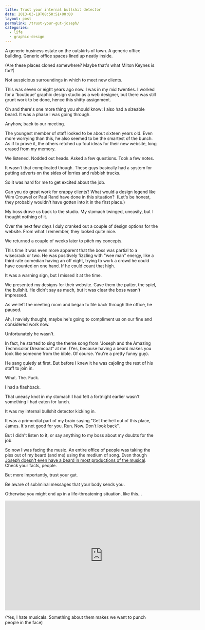 ```yaml
---
title: Trust your internal bullshit detector
date: 2013-03-19T08:50:51+00:00
layout: post
permalink: /trust-your-gut-joseph/
categories:
  - life
  - graphic-design
---
```

<p>A generic business estate on the outskirts of town. A generic office building. Generic office spaces lined up neatly inside.</p><p>(Are these places cloned somewhere? Maybe that's what Milton Keynes is for?)</p><p>Not auspicious surroundings in which to meet new clients.</p><p>This was seven or eight years ago now. I was in my mid twenties. I worked for a 'boutique' graphic design studio as a web designer, but there was still grunt work to be done, hence this shitty assignment.</p><p>Oh and there's one more thing you should know: I also had a sizeable beard. It was a phase I was going through.</p><p>Anyhow, back to our meeting.</p><p>The youngest member of staff looked to be about sixteen years old. Even more worrying than this, he also seemed to be the smartest of the bunch. As if to prove it, the others retched up foul ideas for their new website, long erased from my memory.</p><p>We listened. Nodded out heads. Asked a few questions. Took a few notes.</p><p>It wasn't that complicated though. These guys basically had a system for putting adverts on the sides of lorries and rubbish trucks.&nbsp;</p><p>So it was hard for me to get excited about the job.</p><p>Can you do great work for crappy clients? What would a design legend like Wim Crouwel or Paul Rand have done in this situation? &nbsp;(Let's be honest, they probably wouldn't have gotten into it in the first place.)</p><p>My boss drove us back to the studio. My stomach twinged, uneasily, but I thought nothing of it.</p><p>Over the next few days I duly cranked out a couple of design options for the website. From what I remember, they looked quite nice. &nbsp;</p><p>We returned a couple of weeks later to pitch my concepts.</p><p>This time it was even more apparent that the boss was partial to a wisecrack or two. He was positively fizzling with "wee man" energy, like a third rate comedian having an off night, trying to work a crowd he could have counted on one hand. If he could count that high.</p><p>It was a warning sign, but I missed it at the time.</p><p>We presented my designs for their website. Gave them the patter, the spiel, the bullshit. He didn't say as much, but it was clear the boss wasn't impressed.</p><p>As we left the meeting room and began to file back through the office, he paused.</p><p>Ah, I naviely thought, maybe he's going to compliment us on our fine and considered work now.&nbsp;</p><p>Unfortunately he wasn't.&nbsp;</p><p>In fact, he started to sing the theme song from "Joseph and the Amazing Technicolor Dreamcoat" at me. (Yes, because having a beard makes you look like someone from the bible. Of course. You're a pretty funny guy).</p><p>He sang quietly at first. But before I knew it he was cajoling the rest of his staff to join in.</p><p>What. The. Fuck.</p><p>I had a flashback.</p><p>That uneasy knot in my stomach I had felt a fortnight earlier wasn't something I had eaten for lunch.</p><p>It was my internal bullshit detector kicking in.</p><p>It was a primordial part of my brain saying "Get the hell out of this place, James. It's not good for you. Run. Now. Don't look back".</p><p>But I didn't listen to it, or say anything to my boss about my doubts for the job.&nbsp;</p><p>So now I was facing the music. An entire office of people was taking the piss out of my beard (and me) using the medium of song. Even though <a href="https://www.google.co.uk/search?q=joseph+and+the+amazing+technicolor+dreamcoat&amp;hl=en&amp;safe=off&amp;source=lnms&amp;tbm=isch&amp;sa=X&amp;ei=eydIUZXWOMea0AXx7IG4Dw&amp;ved=0CAoQ_AUoAQ&amp;biw=1407&amp;bih=806">Joseph doesn't even have a beard in most productions of the musical</a>. Check your facts, people.</p><p>But more importantly, trust your gut.</p><p>Be aware of sublminal messages that your body sends you.&nbsp;</p><p>Otherwise you might end up in a life-threatening situation, like this...<br></p><p></p>

   <iframe width="640" height="360" src="http://www.youtube.com/embed/E6xGZ4UeP4c?feature=oembed&amp;wmode=opaque&amp;enablejsapi=1" frameborder="0" allowfullscreen=""></iframe>

<p>(Yes, I hate musicals. Something about them makes we want to punch people in the face)</p><p></p>
